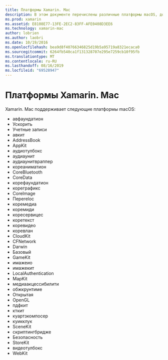 ```yaml
---
title: Платформы Xamarin. Mac
description: В этом документе перечислены различные платформы macOS, доступные для использования при разработке приложений Mac с помощью Xamarin. Mac.
ms.prod: xamarin
ms.assetid: E8108E77-13FE-2EC2-83FF-AFE0408D3EE6
ms.technology: xamarin-mac
author: lobrien
ms.author: laobri
ms.date: 10/19/2016
ms.openlocfilehash: bea9d8f40766346825d19b5a95719a8321ecaca0
ms.sourcegitcommit: 6264fb540ca1f131328707e295e7259cb10f95fb
ms.translationtype: MT
ms.contentlocale: ru-RU
ms.lasthandoff: 08/16/2019
ms.locfileid: "69528947"
---
```

# <a name="xamarinmac-frameworks"></a>Платформы Xamarin. Mac

Xamarin. Mac поддерживает следующие платформы macOS:

- авфаундатион 
- Ускорить
- Учетные записи
- авкит
- AddressBook 
- AppKit 
- аудиотулбокс 
- аудиаунит 
- аудиаунитвраппер 
- кореаниматион 
- CoreBluetooth 
- CoreData 
- корефаундатион 
- кореграфикс 
- CoreImage 
- Переreloc 
- коремедиа 
- коремиди 
- коресервицес 
- коретекст 
- коревидео 
- коревлан 
- CloudKit
- CFNetwork
- Darwin 
- Базовый 
- GameKit 
- имажеио 
- имажекит 
- LocalAuthentication
- MapKit
- медиаакцессибилити
- обжкрунтиме 
- Открытая 
- OpenGL 
- пдфкит 
- кткит 
- куартзкомпосер 
- куикклук 
- SceneKit 
- скриптингбридже 
- Безопасность 
- StoreKit 
- видеотулбокс
- WebKit

